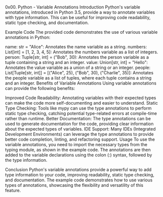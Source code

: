 0x00. Python - Variable Annotations
Introduction
Python's variable annotations, introduced in Python 3.5, provide a way to annotate variables with type information. This can be useful for improving code readability, static type checking, and documentation.

Example Code
The provided code demonstrates the use of various variable annotations in Python:

name: str = "Alice": Annotates the name variable as a string.
numbers: List[int] = [1, 2, 3, 4, 5]: Annotates the numbers variable as a list of integers.
person: Tuple[str, int] = ("Bob", 30): Annotates the person variable as a tuple containing a string and an integer.
value: Union[str, int] = "Hello": Annotates the value variable as a union of a string or an integer.
people: List[Tuple[str, int]] = [("Alice", 25), ("Bob", 30), ("Charlie", 35)]: Annotates the people variable as a list of tuples, where each tuple contains a string and an integer.
Benefits of Variable Annotations
Using variable annotations can provide the following benefits:

Improved Code Readability: Annotating variables with their expected types can make the code more self-documenting and easier to understand.
Static Type Checking: Tools like mypy can use the type annotations to perform static type checking, catching potential type-related errors at compile-time rather than runtime.
Better Documentation: The type annotations can be used to generate documentation for the code, providing clear information about the expected types of variables.
IDE Support: Many IDEs (Integrated Development Environments) can leverage the type annotations to provide better code completion, linting, and refactoring support.
Usage
To use the variable annotations, you need to import the necessary types from the typing module, as shown in the example code. The annotations are then added to the variable declarations using the colon (:) syntax, followed by the type information.

Conclusion
Python's variable annotations provide a powerful way to add type information to your code, improving readability, static type checking, and documentation. The example code demonstrates how to use various types of annotations, showcasing the flexibility and versatility of this feature.
